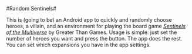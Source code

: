 #Random Sentinels#

This is (going to be) an Android app to quickly and randomly choose heroes, a villain, and an
environment for playing the board game [_Sentinels of the Multiverse_](http://www.sentinelsofthemultiverse.com) by Greater Than Games.
Usage is simple: just set the number of heroes you want and press the button. The app does the rest.
You can set which expansions you have in the app settings.

